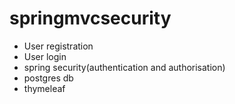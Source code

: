 # springmvcsecurity
* User registration
* User login  
* spring security(authentication and authorisation)
* postgres db
* thymeleaf
